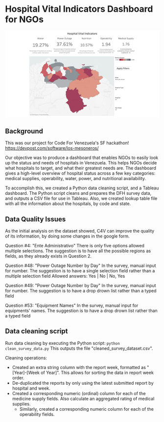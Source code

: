 # Hospital Vital Indicators Dashboard for NGOs

![Dashboard landing page](Hospital%20Vital%20Indicators%20landing%20page.png)

## Background
This was our project for Code For Venezuela's SF hackathon!
https://devpost.com/software/los-mesoneros/

Our objective was to produce a dashboard that enables NGOs to easily look up the status and needs of hospitals in Venezuela. This helps NGOs decide what hospitals to target, and what their greatest needs are. The dashboard gives a high-level overview of hospital status across a few key categories: medical supplies, operability, water, power, and nutritional availability.

To accomplish this, we created a Python data cleaning script, and a Tableau dashboard. The Python script cleans and prepares the DFH survey data, and outputs a CSV file for use in Tableau. Also, we created lookup table file with all the information about the hospitals, by code and state.

## Data Quality Issues
As the initial analysis on the dataset showed, C4V can improve the quality of its information, by doing some changes in the google form.

Question #4: "Ente Administrativo"
There is only five options allowed multiple selections. The suggestion is to have all the possible regions as fields, as
they already exists in Question 2.

Question #48: "Power Outage Number by Day"
In the survey, manual input for number. The suggestion is to have a single selection field rather than a multiple selection field 
Allowed answers: Yes | No | No, Yes

Question #49: "Power Outage Number by Day"
In the survey, manual input for number. The suggestion is to have a drop drown list rather than a typed field

Question #53: "Equipment Names"
In the survey, manual input for equipments' names. The suggestion is to have a drop drown list rather than a typed field

## Data cleaning script
Run data cleaning by executing the Python script:
`python clean_survey_data.py`
This outputs the file "cleaned_survey_dataset.csv".

Cleaning operations:
- Created an extra string column with the report week, formatted as "[Year]-[Week of Year]". This allows for sorting the data in report week order.
- De-duplicated the reports by only using the latest submitted report by hospital and week.
- Created a corresponding numeric (ordinal) column for each of the medicine supply fields. Also calculate an aggregated rating of medical supplies.
  - Similarly, created a corresponding numeric column for each of the operability fields.
